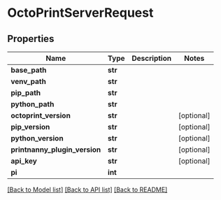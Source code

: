 # OctoPrintServerRequest


## Properties
Name | Type | Description | Notes
------------ | ------------- | ------------- | -------------
**base_path** | **str** |  | 
**venv_path** | **str** |  | 
**pip_path** | **str** |  | 
**python_path** | **str** |  | 
**octoprint_version** | **str** |  | [optional] 
**pip_version** | **str** |  | [optional] 
**python_version** | **str** |  | [optional] 
**printnanny_plugin_version** | **str** |  | [optional] 
**api_key** | **str** |  | [optional] 
**pi** | **int** |  | 

[[Back to Model list]](../README.md#documentation-for-models) [[Back to API list]](../README.md#documentation-for-api-endpoints) [[Back to README]](../README.md)


